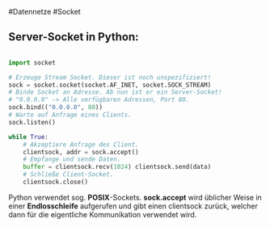 #Datennetze #Socket 

## Server-Socket in Python:

```python

import socket

# Erzeuge Stream Socket. Dieser ist noch unspezifiziert!
sock = socket.socket(socket.AF_INET, socket.SOCK_STREAM) 
# Binde Socket an Adresse. Ab nun ist er ein Server-Socket!
# "0.0.0.0" -> Alle verfügbaren Adressen, Port 80.
sock.bind(("0.0.0.0", 80))
# Warte auf Anfrage eines Clients.
sock.listen()

while True: 
	# Akzeptiere Anfrage des Client. 
	clientsock, addr = sock.accept() 
	# Empfange und sende Daten.
	buffer = clientsock.recv(1024) clientsock.send(data) 
	# Schließe Client-Socket.
	clientsock.close()

```

Python verwendet sog. **POSIX**-Sockets.
**sock.accept** wird üblicher Weise in einer **Endlosschleife** aufgerufen und gibt einen clientsock zurück, welcher dann für die eigentliche Kommunikation verwendet wird.